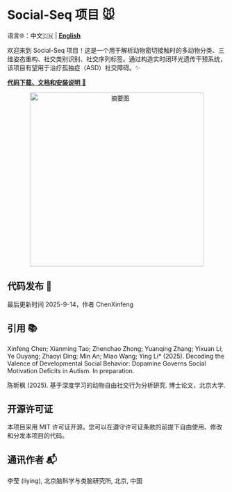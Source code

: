 # Social-Seq 项目 🐭

语言🌐：中文🇨🇳 | [**English**](README.md)

欢迎来到 Social-Seq 项目！这是一个用于解析动物密切接触时的多动物分类、三维姿态重构、社交类别识别、社交序列标签。通过构造实时闭环光遗传干预系统，该项目有望用于治疗孤独症（ASD）社交障碍。✨


<font color="red"><a href="https://lilab-cibr.github.io/Social_Seq/"><b>代码下载、文档和安装说明</b> 🔗</a></font>

<div align="center">
  <a href="https://lilab-cibr.github.io/Social_Seq/">
    <img src="https://lilab-cibr.github.io/Social_Seq/assets/images/figure_abstract.jpg" width="400" alt="摘要图">
  </a>
</div>


## 代码发布 📅
最后更新时间 2025-9-14，作者 ChenXinfeng

## 引用 📚
Xinfeng Chen; Xianming Tao; Zhenchao Zhong; Yuanqing Zhang; Yixuan Li; Ye Ouyang; Zhaoyi Ding; Min An; Miao Wang; Ying Li* (2025). Decoding the Valence of Developmental Social Behavior: Dopamine Governs Social Motivation Deficits in Autism. In preparation.

陈昕枫 (2025). 基于深度学习的动物自由社交行为分析研究. 博士论文，北京大学.

## 开源许可证
本项目采用 MIT 许可证开源。您可以在遵守许可证条款的前提下自由使用、修改和分发本项目的代码。

## 通讯作者 📬
李莹 (liying), 北京脑科学与类脑研究所, 北京, 中国